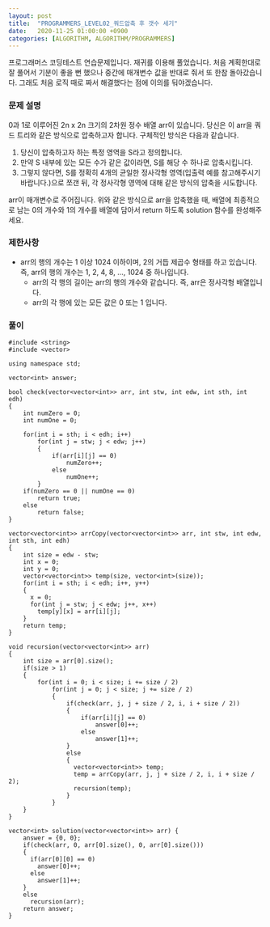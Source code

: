 ```yaml
---
layout: post
title:  "PROGRAMMERS_LEVEL02_쿼드압축 후 갯수 세기"
date:   2020-11-25 01:00:00 +0900
categories: [ALGORITHM, ALGORITHM/PROGRAMMERS]
---
```


프로그래머스 코딩테스트 연습문제입니다. 재귀를 이용해 풀었습니다. 처음 계획한대로 잘 풀어서 기분이 좋을 뻔 했으나 중간에 매개변수 값을 반대로 줘서 또 한참 돌아갔습니다. 그래도 처음 로직 때로 짜서 해결했다는 점에 이의를 둬야겠습니다.

### 문제 설명
0과 1로 이루어진 2n x 2n 크기의 2차원 정수 배열 arr이 있습니다. 당신은 이 arr을 쿼드 트리와 같은 방식으로 압축하고자 합니다. 구체적인 방식은 다음과 같습니다.

1. 당신이 압축하고자 하는 특정 영역을 S라고 정의합니다.
2. 만약 S 내부에 있는 모든 수가 같은 값이라면, S를 해당 수 하나로 압축시킵니다.
3. 그렇지 않다면, S를 정확히 4개의 균일한 정사각형 영역(입출력 예를 참고해주시기 바랍니다.)으로 쪼갠 뒤, 각 정사각형 영역에 대해 같은 방식의 압축을 시도합니다.

arr이 매개변수로 주어집니다. 위와 같은 방식으로 arr을 압축했을 때, 배열에 최종적으로 남는 0의 개수와 1의 개수를 배열에 담아서 return 하도록 solution 함수를 완성해주세요.

### 제한사항
- arr의 행의 개수는 1 이상 1024 이하이며, 2의 거듭 제곱수 형태를 하고 있습니다. 즉, arr의 행의 개수는 1, 2, 4, 8, ..., 1024 중 하나입니다.
    - arr의 각 행의 길이는 arr의 행의 개수와 같습니다. 즉, arr은 정사각형 배열입니다.
    - arr의 각 행에 있는 모든 값은 0 또는 1 입니다.

### 풀이
```
#include <string>
#include <vector>

using namespace std;

vector<int> answer;

bool check(vector<vector<int>> arr, int stw, int edw, int sth, int edh)
{
    int numZero = 0;
    int numOne = 0;

    for(int i = sth; i < edh; i++)
        for(int j = stw; j < edw; j++)
        {
            if(arr[i][j] == 0)
                numZero++;
            else
                numOne++;
        }    
    if(numZero == 0 || numOne == 0)
        return true;
    else
        return false;
}

vector<vector<int>> arrCopy(vector<vector<int>> arr, int stw, int edw, int sth, int edh)
{
    int size = edw - stw;
    int x = 0;
    int y = 0;
    vector<vector<int>> temp(size, vector<int>(size));
    for(int i = sth; i < edh; i++, y++)
    {
      x = 0;
      for(int j = stw; j < edw; j++, x++)
        temp[y][x] = arr[i][j];
    }
    return temp;
}

void recursion(vector<vector<int>> arr)
{
    int size = arr[0].size();
    if(size > 1)
    {
        for(int i = 0; i < size; i += size / 2)
            for(int j = 0; j < size; j += size / 2)
            {
                if(check(arr, j, j + size / 2, i, i + size / 2))
                {
                    if(arr[i][j] == 0)
                        answer[0]++;
                    else
                        answer[1]++;
                }
                else
                {
                  vector<vector<int>> temp;
                  temp = arrCopy(arr, j, j + size / 2, i, i + size / 2);
                  recursion(temp);
                }
            }
    }
}

vector<int> solution(vector<vector<int>> arr) {
    answer = {0, 0};
    if(check(arr, 0, arr[0].size(), 0, arr[0].size()))
    {
      if(arr[0][0] == 0)
        answer[0]++;
      else
        answer[1]++;
    }
    else
      recursion(arr);
    return answer;
}
```
